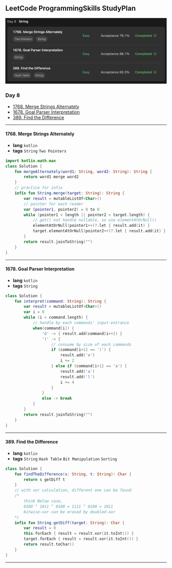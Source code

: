 ## LeetCode ProgrammingSkills StudyPlan

<img src="../../assets/leetcode_program_lv1_day8.png" alt="leetcode_programming_skills_level1_day8" style="zoom:50%;" />

### Day 8

- [1768. Merge Strings Alternately](https://leetcode.com/problems/merge-strings-alternately/?envType=study-plan&id=programming-skills-i)
- [1678. Goal Parser Interpretation](https://leetcode.com/problems/goal-parser-interpretation/?envType=study-plan&id=programming-skills-i)
- [389. Find the Difference](https://leetcode.com/problems/find-the-difference/?envType=study-plan&id=programming-skills-i)

---

#### 1768. Merge Strings Alternately

- **lang**  `kotlin` 
- **tags**  `String` `Two Pointers`

```kotlin
import kotlin.math.max
class Solution {
    fun mergeAlternately(word1: String, word2: String): String {
        return word1 merge word2
    }
    // practice for infix
    infix fun String.merge(target: String): String {
        var result = mutableListOf<Char>()
        // pointer for each reader
        var (pointer1, pointer2) = 0 to 0
        while (pointer1 < length || pointer2 < target.length) {
            // get() not handle nullable, so use elementAtOrNull()
            elementAtOrNull(pointer1++)?.let { result.add(it) }
            target.elementAtOrNull(pointer2++)?.let { result.add(it) }
        }
        return result.joinToString("")
    }
}
```

---

#### 1678. Goal Parser Interpretation

- **lang**  `kotlin` 
- **tags**  `String`

```kotlin
class Solution {
    fun interpret(command: String): String {
        var result = mutableListOf<Char>()
        var i = 0
        while (i < command.length) {
            // handle by each commands' input-entrance
            when(command[i]) {
                'G' -> { result.add(command[i++]) }
                '(' -> {
                    // consume by size of each commands
                    if (command[i+1] == ')') {
                        result.add('o')
                        i += 2
                    } else if (command[i+1] == 'a') {
                        result.add('a')
                        result.add('l')
                        i += 4
                    }
                }
                else -> break
            }
        }
        return result.joinToString("")
    }
}
```

---

#### 389. Find the Difference

- **lang**  `kotlin` 
- **tags**  `String` `Hash Table` `Bit Manipulation` `Sorting` 

```kotlin
class Solution {
    fun findTheDifference(s: String, t: String): Char {
        return s getDiff t
    }
    // with xor calculation, different one can be found
    /* 
        think Below case,
        0100 ^ 1011 ^ 0100 = 1111 ^ 0100 = 1011
        bitwise-xor can be erased by doubled-xor
    */
    infix fun String.getDiff(target: String): Char {
        var result = 0
        this.forEach { result = result.xor(it.toInt()) }
        target.forEach { result = result.xor(it.toInt()) }
        return result.toChar()
    }
}
```

---

